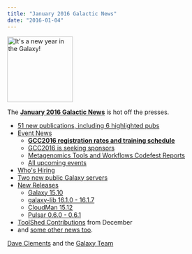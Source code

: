 ```yaml
---
title: "January 2016 Galactic News"
date: "2016-01-04"
---
```

<div class='right'>
<a href='/galaxy-updates/2016-01/'><img src="/images/galaxy-logos/GalaxyNews.png" alt="It's a new year in the Galaxy!" width=150 /></a><br />
</div>

The **[January 2016 Galactic News](/galaxy-updates/2016-01/)** is hot off the presses.

* [51 new publications, including 6 highlighted pubs](/galaxy-updates/2016-01/#new-papers)
* [Event News](/galaxy-updates/2016-01/#events)
    * **[GCC2016 registration rates and training schedule](/galaxy-updates/2016-01/#gcc2016-website-is-online)**
    * [GCC2016 is seeking sponsors](/galaxy-updates/2016-01/#seeking-sponsors)
    * [Metagenomics Tools and Workflows Codefest Reports](/galaxy-updates/2016-01/#metagenomics-tools-and-workflows-codefest-reports)
    * [All upcoming events](/galaxy-updates/2016-01/#upcoming-events)
* [Who's Hiring](/galaxy-updates/2016-01/#whos-hiring)
* [Two new public Galaxy servers](/galaxy-updates/2016-01/#new-public-galaxy-servers)
* [New Releases](/galaxy-updates/2016-01/#releases)
    * [Galaxy 15.10](/galaxy-updates/2016-01/#galaxy-1510)
    * [galaxy-lib 16.1.0 - 16.1.7](/galaxy-updates/2016-01/#galaxy-lib-1610---1617)
    * [CloudMan 15.12](/galaxy-updates/2016-01/#cloudman-1512)
    * [Pulsar 0.6.0 - 0.6.1](/galaxy-updates/2016-01/#pulsar-060---061)
* [ToolShed Contributions](/galaxy-updates/2016-01/#toolshed-contributions) from December
* and [some other news too](/galaxy-updates/2016-01/#other-news).

[Dave Clements](/people/dave-clements/) and the [Galaxy Team](/galaxy-team/)
